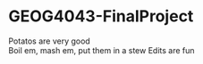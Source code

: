 # GEOG4043-FinalProject

Potatos are very good <br />
Boil em, mash em, put them in a stew
Edits are fun
